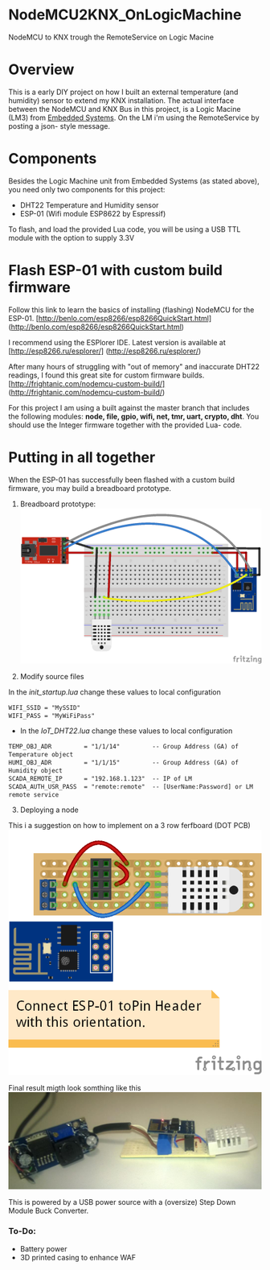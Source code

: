 # NodeMCU2KNX_OnLogicMachine
NodeMCU to KNX trough the RemoteService on Logic Macine 

Overview
========
This is a early DIY project on how I built an external temperature (and humidity) sensor to extend my KNX installation. The actual interface between the NodeMCU and KNX Bus in this project, is a Logic Macine (LM3) from [Embedded Systems](http://openrb.com/).
On the LM i'm using the RemoteService by posting a json- style message. 

Components
========
Besides the Logic Machine unit from Embedded Systems (as stated above), you need only two components for this project:
- DHT22 Temperature and Humidity sensor
- ESP-01 (Wifi module ESP8622 by Espressif)

To flash, and load the provided Lua code, you will be using a USB TTL module with the option to supply 3.3V

Flash ESP-01 with custom build firmware
========
Follow this link to learn the basics of installing (flashing) NodeMCU for the ESP-01. [http://benlo.com/esp8266/esp8266QuickStart.html] (http://benlo.com/esp8266/esp8266QuickStart.html)

I recommend using the ESPlorer IDE. Latest version is available at [http://esp8266.ru/esplorer/] (http://esp8266.ru/esplorer/)

After many hours of struggling with "out of memory" and inaccurate DHT22 readings, I found this great site for 
custom firmware builds. [http://frightanic.com/nodemcu-custom-build/] (http://frightanic.com/nodemcu-custom-build/)

For this project I am using a built against the master branch that includes the following modules: **node, file, gpio, wifi, net, tmr, uart, crypto, dht**. You should use the Integer firmware together with the provided Lua- code.


Putting in all together
========

When the ESP-01 has successfully been flashed with a custom build firmware, you may build a breadboard prototype.

1. Breadboard prototype:
![](fritzing/ESP01_DHT22_NodeMCU_bb.png?raw=true)

2. Modify source files 

In the *init_startup.lua* change these values  to local configuration

``` 
WIFI_SSID = "MySSID"    
WIFI_PASS = "MyWiFiPass"
```

- In the *IoT_DHT22.lua* change these values  to local configuration

``` 
TEMP_OBJ_ADR         = "1/1/14"         -- Group Address (GA) of Temperature object
HUMI_OBJ_ADR         = "1/1/15"         -- Group Address (GA) of Humidity object
SCADA_REMOTE_IP      = "192.168.1.123"  -- IP of LM
SCADA_AUTH_USR_PASS  = "remote:remote"  -- [UserName:Password] or LM remote service

```

3. Deploying a node

This i a suggestion on how to implement on a 3 row ferfboard (DOT PCB)
![Circuit diagram](fritzing/ESP01_DHT22_NodeMCU.png?raw=true)

Final result migth look somthing like this
![](photo/NodeMCU_DHT22.jpg)

This is powered by a USB power source with a (oversize) Step Down Module Buck Converter. 

### To-Do: 
- Battery power
- 3D printed casing to enhance WAF

